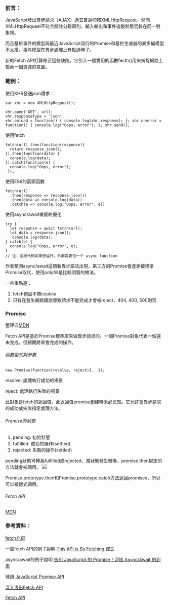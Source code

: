 ### 前言：

JavaScript發出異步請求（AJAX）過去普遍仰賴XMLHttpRequest，然而XMLHttpRequest不符合關注分離原則，輸入輸出和事件追蹤狀態混雜在同一對象裡。

而且基於事件的模型與最近JavaScript流行的Promise和基於生成器的異步編模型不太搭，事件模型在異步處理上有點過時了。

新的Fetch API打算修正這些缺陷。它引入一個實用的函數fecth()用來捕捉網路上檢索一個資源的意圖。


### 範例：

使用XHR發送json請求：

```
var xhr = new XMLHttpRequest();

xhr.open('GET', url);
xhr.responseType = 'json';
xhr.onload = function() { console.log(xhr.response); }; xhr.onerror = function() { console.log("Oops, error"); }; xhr.send();
```

使用fetch
```
fetch(url).then(function(response){
  return response.json();
}).then(function(data) {
  console.log(data);
}).catch(function(e) {
  console.log("Oops, error");
 });
```

使用ES6的箭頭函數
```
fetch(url)
  .then(response => response.json())
  .then(data => console.log(data))
  .catch(e => console.log("Oops, error", e))

```
使用async/await做最終優化
```
try {
  let response = await fetch(url);
  let data = response.json();
   console.log(data);
} catch(e) {
  console.log("Oops, error", e);
}
// 注：这段代码如果想运行，外面需要包一个 async function
```
作者預測async/await這類新異步語法出現，第三方的Promise會逐漸被標準Promise取代，使用polyfill是比較明智的做法。

一些重點是：
1. fetch預設不帶cookiie
2. 只有在發生網路錯誤導致請求不能完成才會被reject，404, 400, 500則否


### Promise

整理自[MDN](https://developer.mozilla.org/zh-CN/docs/Web/JavaScript/Reference/Global_Objects/Promise)

Fetch API是基於Promise標準庫來做異步請求的。一個Promise對象代表一個還未完成，但預期將來會完成的操作。

###### 函數型式與參數

`new Promise(function(resolve, reject){...});`

resolve: 處理執行成功的場景

reject: 處理執行失敗的場景

此對象是fetch的返回值，此返回值promise創建時未必已知。它允許會異步請求的成功或失敗指定處理方法。

###### Promise的狀態

1. pending: 初始狀態
2. fulfilled: 成功的操作(settled)
3. rejected: 失敗的操作(settled)

pending狀態可轉為fulfilled或rejected，當狀態發生轉喚，promise.then綁定的方法就會被調用。
![](https://mdn.mozillademos.org/files/8633/promises.png)

Promise.prototype.then和Promise.prototype.catch方法返回promises，所以可以被鏈式調用。


###### Fetch API
[MDN](https://developer.mozilla.org/zh-CN/docs/Web/API/GlobalFetch/fetch)


### 參考資料：

[fetch介紹](https://segmentfault.com/a/1190000003810652)

一些fetch API的例子說明
[This API is So Fetching 譯文](http://www.w3ctech.com/topic/854)

async/await的例子說明
[告別 JavaScript 的 Promise！迎接 Async/Await 的到來](http://jigsawye.com/2016/04/18/understanding-javascript-async-await/)

待讀
[JavaScript Promise API](https://segmentfault.com/a/1190000004476610)

[深入浅出Fetch API](http://wwsun.github.io/posts/fetch-api-intro.html)

[Fetch API](https://segmentfault.com/a/1190000006039533)